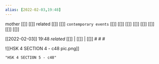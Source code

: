 ```yaml
---
alias: [2022-02-03,19:48]
---
```

 mother [[]] [[]]
 related [[]] [[]]
 `contemporary events` [[]] [[]] [[]] [[]] [[]] [[]] [[]] [[]]

[[2022-02-03]] 19:48 _related_ [[]] | [[]] | [[]] # # #

![[HSK 4 SECTION 4 - c48 pic.png]]
```query
"HSK 4 SECTION 5 - c48"
```